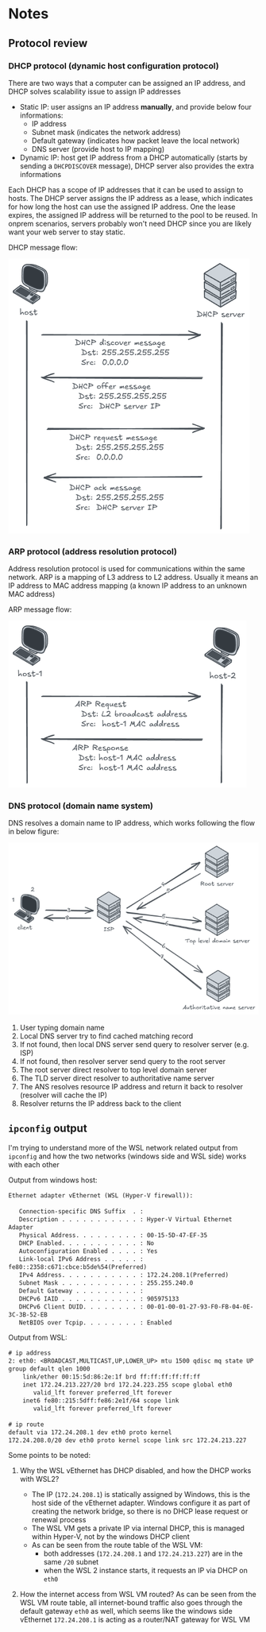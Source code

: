 # Notes

## Protocol review

### DHCP protocol (dynamic host configuration protocol)

There are two ways that a computer can be assigned an IP address, and DHCP solves scalability issue to assign IP addresses
- Static IP: user assigns an IP address **manually**, and provide below four informations:
    - IP address
    - Subnet mask (indicates the network address)
    - Default gateway (indicates how packet leave the local network)
    - DNS server (provide host to IP mapping)
- Dynamic IP: host get IP address from a DHCP automatically (starts by sending a `DHCPDISCOVER` message), DHCP server also provides the extra informations

Each DHCP has a scope of IP addresses that it can be used to assign to hosts. The DHCP server assigns the IP address as a lease, which indicates for how long the host can use the assigned IP address. One the lease expires, the assigned IP address will be returned to the pool to be reused. In onprem scenarios, servers probably won't need DHCP since you are likely want your web server to stay static.

DHCP message flow:

![dhcp](./dhcp.png)

### ARP protocol (address resolution protocol)

Address resolution protocol is used for communications within the same network. ARP is a mapping of L3 address to L2 address. Usually it means an IP address to MAC address mapping (a known IP address to an unknown MAC address)

ARP message flow:

![arp](./arp.png)

### DNS protocol (domain name system)

DNS resolves a domain name to IP address, which works following the flow in below figure:

![dns](./dns.png)

1. User typing domain name
2. Local DNS server try to find cached matching record
3. If not found, then local DNS server send query to resolver server (e.g. ISP)
4. If not found, then resolver server send query to the root server
5. The root server direct resolver to top level domain server
6. The TLD server direct resolver to authoritative name server
7. The ANS resolves resource IP address and return it back to resolver (resolver will cache the IP)
8. Resolver returns the IP address back to the client

## `ipconfig` output

I'm trying to understand more of the WSL network related output from `ipconfig` and how the two networks (windows side and WSL side) works with each other

Output from windows host:
```text
Ethernet adapter vEthernet (WSL (Hyper-V firewall)):

   Connection-specific DNS Suffix  . :
   Description . . . . . . . . . . . : Hyper-V Virtual Ethernet Adapter
   Physical Address. . . . . . . . . : 00-15-5D-47-EF-35
   DHCP Enabled. . . . . . . . . . . : No
   Autoconfiguration Enabled . . . . : Yes
   Link-local IPv6 Address . . . . . : fe80::2358:c671:cbce:b5de%54(Preferred)
   IPv4 Address. . . . . . . . . . . : 172.24.208.1(Preferred)
   Subnet Mask . . . . . . . . . . . : 255.255.240.0
   Default Gateway . . . . . . . . . :
   DHCPv6 IAID . . . . . . . . . . . : 905975133
   DHCPv6 Client DUID. . . . . . . . : 00-01-00-01-27-93-F0-FB-04-0E-3C-3B-52-EB
   NetBIOS over Tcpip. . . . . . . . : Enabled
```

Output from WSL:
```text
# ip address
2: eth0: <BROADCAST,MULTICAST,UP,LOWER_UP> mtu 1500 qdisc mq state UP group default qlen 1000
    link/ether 00:15:5d:86:2e:1f brd ff:ff:ff:ff:ff:ff
    inet 172.24.213.227/20 brd 172.24.223.255 scope global eth0
       valid_lft forever preferred_lft forever
    inet6 fe80::215:5dff:fe86:2e1f/64 scope link
       valid_lft forever preferred_lft forever

# ip route
default via 172.24.208.1 dev eth0 proto kernel
172.24.208.0/20 dev eth0 proto kernel scope link src 172.24.213.227
```

Some points to be noted:
1. Why the WSL vEthernet has DHCP disabled, and how the DHCP works with WSL2?
    - The IP (`172.24.208.1`) is statically assigned by Windows, this is the host side of the vEthernet adapter. Windows configure it as part of creating the network bridge, so there is no DHCP lease request or renewal process
    - The WSL VM gets a private IP via internal DHCP, this is managed within Hyper-V, not by the windows DHCP client
    - As can be seen from the route table of the WSL VM:
        - both addresses (`172.24.208.1` and `172.24.213.227`) are in the same `/20` subnet
        - when the WSL 2 instance starts, it requests an IP via DHCP on `eth0`

2. How the internet access from WSL VM routed?
    As can be seen from the WSL VM route table, all internet-bound traffic also goes through the default gateway `eth0` as well, which seems like the windows side vEthernet `172.24.208.1` is acting as a router/NAT gateway for WSL VM